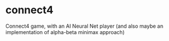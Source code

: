 # connect4
Connect4 game, with an AI Neural Net player (and also maybe an implementation of alpha-beta minimax approach)

